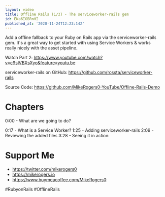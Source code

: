 ```yaml
---
layout: video
title: Offline Rails (1/3) - The serviceworker-rails gem
id: EKa6IOBRnHI
published_at: '2020-11-24T12:23:14Z'
---
```

Add a offline fallback to your Ruby on Rails app via the serviceworker-rails gem. It's a great way to get started with using Service Workers & works really nicely with the asset pipeline.

Watch Part 2: https://www.youtube.com/watch?v=c9slVBXsXyo&feature=youtu.be

serviceworker-rails on GitHub: https://github.com/rossta/serviceworker-rails

Source Code: https://github.com/MikeRogers0-YouTube/Offline-Rails-Demo

# Chapters

0:00 - What are we going to do?

0:17 - What is a Service Worker?
1:25 - Adding serviceworker-rails
2:09 - Reviewing the added files
3:28 - Seeing it in action

# Support Me

- https://twitter.com/mikerogers0
- https://mikerogers.io
- https://www.buymeacoffee.com/MikeRogers0

#RubyonRails
#OfflineRails